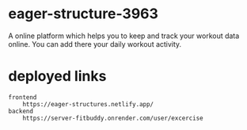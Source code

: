 # eager-structure-3963
A online platform which helps you to keep and track your workout data online. You can add there your daily workout activity.

# deployed links
    frontend
        https://eager-structures.netlify.app/
    backend
        https://server-fitbuddy.onrender.com/user/excercise


